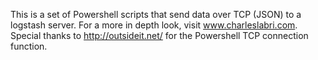This is a set of Powershell scripts that send data over TCP (JSON) to a logstash server. For a more in depth look, visit www.charleslabri.com. Special thanks to http://outsideit.net/ for the Powershell TCP connection function.
